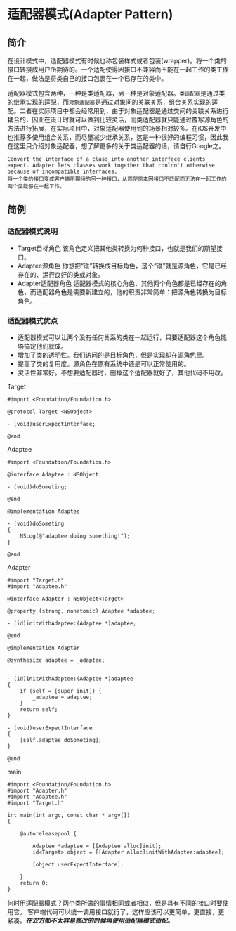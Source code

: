 # 适配器模式(Adapter Pattern)
## 简介
在设计模式中，适配器模式有时候也称包装样式或者包装(wrapper)。将一个类的接口转接成用户所期待的。一个适配使得因接口不兼容而不能在一起工作的类工作在一起，做法是将类自己的接口包裹在一个已存在的类中。

适配器模式包含两种，一种是类适配器，另一种是对象适配器。`类适配器`是通过类的继承实现的适配，而`对象适配器`是通过对象间的关联关系，组合关系实现的适配。二者在实际项目中都会经常用到，由于对象适配器是通过类间的关联关系进行耦合的，因此在设计时就可以做到比较灵活，而类适配器就只能通过覆写源角色的方法进行拓展，在实际项目中，对象适配器使用到的场景相对较多。在iOS开发中也推荐多使用组合关系，而尽量减少继承关系，这是一种很好的编程习惯，因此我在这里只介绍对象适配器，想了解更多的关于类适配器的话，请自行Google之。

```
Convert the interface of a class into another interface clients expect. Adapter lets classes work together that couldn't otherwise because of incompatible interfaces.
将一个类的接口变成客户端所期待的另一种接口，从而使原本因接口不匹配而无法在一起工作的两个类能够在一起工作。
```

## 简例

### 适配器模式说明

* Target目标角色 该角色定义把其他类转换为何种接口，也就是我们的期望接口。
* Adaptee源角色 你想把“谁”转换成目标角色，这个“谁”就是源角色，它是已经存在的、运行良好的类或对象。
* Adapter适配器角色 适配器模式的核心角色，其他两个角色都是已经存在的角色，而适配器角色是需要新建立的，他的职责非常简单：把源角色转换为目标角色。

### 适配器模式优点

* 适配器模式可以让两个没有任何关系的类在一起运行，只要适配器这个角色能够搞定他们就成。
* 增加了类的透明性。我们访问的是目标角色，但是实现却在源角色里。
* 提高了类的复用度。源角色在原有系统中还是可以正常使用的。
* 灵活性非常好。不想要适配器时，删掉这个适配器就好了，其他代码不用改。


Target

```
#import <Foundation/Foundation.h>

@protocol Target <NSObject>

- (void)userExpectInterface;

@end
```

Adaptee

```
#import <Foundation/Foundation.h>

@interface Adaptee : NSObject

- (void)doSometing;

@end

@implementation Adaptee

- (void)doSometing
{
    NSLog(@"adaptee doing something!");
}

@end
```

Adapter

```
#import "Target.h"
#import "Adaptee.h"

@interface Adapter : NSObject<Target>

@property (strong, nonatomic) Adaptee *adaptee;

- (id)initWithAdaptee:(Adaptee *)adaptee;

@end

@implementation Adapter

@synthesize adaptee = _adaptee;


- (id)initWithAdaptee:(Adaptee *)adaptee
{
    if (self = [super init]) {
        _adaptee = adaptee;
    }
    return self;
}

- (void)userExpectInterface
{
    [self.adaptee doSometing];
}

@end
```

main

```
#import <Foundation/Foundation.h>
#import "Adapter.h"
#import "Adaptee.h"
#import "Target.h"

int main(int argc, const char * argv[])
{

    @autoreleasepool {

        Adaptee *adaptee = [[Adaptee alloc]init];
        id<Target> object = [[Adapter alloc]initWithAdaptee:adaptee];

        [object userExpectInterface];

    }
    return 0;
}
```

何时用适配器模式？两个类所做的事情相同或者相似，但是具有不同的接口时要使用它。 客户端代码可以统一调用接口就行了，这样应该可以更简单，更直接，更紧凑。***在双方都不太容易修改的时候再使用适配器模式适配。***